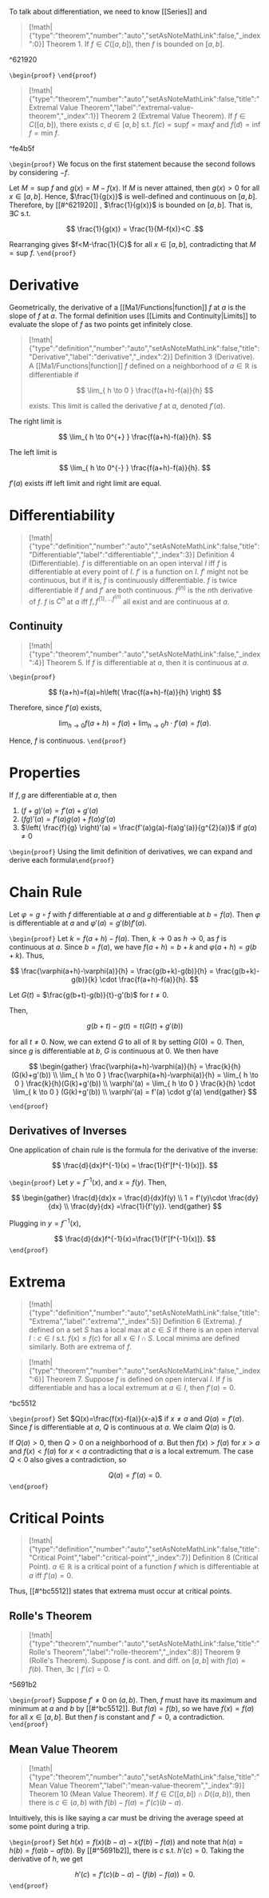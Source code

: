 To talk about differentiation, we need to know [[Series]] and 

> [!math|{"type":"theorem","number":"auto","setAsNoteMathLink":false,"_index":0}] Theorem 1.
> If $f \in C([a,b])$, then $f$ is bounded on $[a,b]$.

^621920

`\begin{proof}` `\end{proof}`

> [!math|{"type":"theorem","number":"auto","setAsNoteMathLink":false,"title":"Extremal Value Theorem","label":"extremal-value-theorem","_index":1}] Theorem 2 (Extremal Value Theorem).
> If $f \in C([a,b])$, there exists $c,d \in [a,b]$ s.t. $f(c)=\text{sup}f=\text{max}f$ and $f(d)=\text{inf }f=\text{min }f$.

^fe4b5f

`\begin{proof}` We focus on the first statement because the second follows by considering $-f$.

Let $M=\text{sup }f$ and $g(x)=M-f(x)$. If $M$ is never attained, then $g(x)>0$ for all $x \in [a,b]$. Hence, $\frac{1}{g(x)}$ is well-defined and continuous on $[a,b]$. Therefore, by [[#^621920]] , $\frac{1}{g(x)}$ is bounded on $[a,b]$. That is, $\exists C$ s.t.

$$
\frac{1}{g(x)} = \frac{1}{M-f(x)}<C
.$$

Rearranging gives $f<M-\frac{1}{C}$ for all $x \in [a,b]$, contradicting that $M=\text{sup }f$.
`\end{proof}`

# Derivative

Geometrically, the derivative of a [[Ma1/Functions|function]] $f$ at $a$ is the slope of $f$ at $a$. The formal definition uses [[Limits and Continuity|Limits]] to evaluate the slope of $f$ as two points get infinitely close.

> [!math|{"type":"definition","number":"auto","setAsNoteMathLink":false,"title":"Derivative","label":"derivative","_index":2}] Definition 3 (Derivative).
> A [[Ma1/Functions|function]] $f$ defined on a neighborhood of $a \in \mathbb{R}$ is differentiable if
>
> $$
> \lim_{ h \to 0 } \frac{f(a+h)-f(a)}{h}
> $$
> 
> exists. This limit is called the derivative $f$ at $a$, denoted $f'(a)$.

The right limit is

$$
\lim_{ h \to 0^{+} } \frac{f(a+h)-f(a)}{h}.
$$

The left limit is

$$
\lim_{ h \to 0^{-} } \frac{f(a+h)-f(a)}{h}.
$$

$f'(a)$ exists iff left limit and right limit are equal.

# Differentiability

> [!math|{"type":"definition","number":"auto","setAsNoteMathLink":false,"title":"Differentiable","label":"differentiable","_index":3}] Definition 4 (Differentiable).
> $f$ is differentiable on an open interval $I$ iff $f$ is differentiable at every point of $I$. $f'$ is a function on $I$. $f'$ might not be continuous, but if it is, $f$ is continuously differentiable. $f$ is twice differentiable if $f$ and $f'$ are both continuous. $f^{(n)}$ is the $n$th derivative of $f$. $f$ is $C^{n}$ at $a$ iff $f,f^{(1), \dots f^{(n)}}$ all exist and are continuous at $a$.

## Continuity

> [!math|{"type":"theorem","number":"auto","setAsNoteMathLink":false,"_index":4}] Theorem 5.
> If $f$ is differentiable at $a$, then it is continuous at $a$. 

`\begin{proof}` 

$$
f(a+h)=f(a)=h\left( \frac{f(a+h)-f(a)}{h} \right)
$$

Therefore, since $f'(a)$ exists, 

$$
\lim_{ h \to 0 } f(a+h) = f(a) + \lim_{ h \to 0 } h \cdot f'(a) = f(a).
$$

Hence, $f$ is continuous.
`\end{proof}`

# Properties

If $f,g$ are differentiable at $a$, then 

1. $(f+g)'(a)=f'(a)+g'(a)$
2. $(fg)'(a)=f'(a)g(a) +f(a)g'(a)$
3. $\left( \frac{f}{g} \right)'(a) = \frac{f'(a)g(a)-f(a)g'(a)}{g^{2}(a)}$ if $g(a)\neq 0$

`\begin{proof}` Using the limit definition of derivatives, we can expand and derive each formula`\end{proof}`

# Chain Rule

Let $\varphi=g\circ f$ with $f$ differentiable at $a$ and $g$ differentiable at $b=f(a)$. Then $\varphi$ is differentiable at $a$ and $\varphi'(a)=g'(b)f'(a)$.

`\begin{proof}` Let $k=f(a+h)-f(a)$. Then, $k\to 0$ as $h\to 0$, as $f$ is continuous at $a$. Since $b=f(a)$, we have $f(a+h)=b+k$ and $\varphi(a+h)=g(b+k)$. Thus,

$$
\frac{\varphi(a+h)-\varphi(a)}{h} = \frac{g(b+k)-g(b)}{h} = \frac{g(b+k)-g(b)}{k} \cdot \frac{f(a+h)-f(a)}{h}.
$$

Let $G(t)$ = $\frac{g(b+t)-g(b)}{t}-g'(b)$ for $t\neq 0$.

Then,

$$
g(b+t)-g(t)=t(G(t)+g'(b))
$$

for all $t\neq 0$. Now, we can extend $G$ to all of $\mathbb{R}$ by setting $G(0)=0$. Then, since $g$ is differentiable at $b$, $G$ is continuous at $0$. We then have

$$
\begin{gather}
\frac{\varphi(a+h)-\varphi(a)}{h} = \frac{k}{h}(G(k)+g'(b)) \\
\lim_{ h \to 0 } \frac{\varphi(a+h)-\varphi(a)}{h} = \lim_{ h \to 0 } \frac{k}{h}(G(k)+g'(b)) \\
\varphi'(a) = \lim_{ h \to 0 } \frac{k}{h} \cdot \lim_{ k \to 0 } (G(k)+g'(b)) \\
\varphi'(a) = f'(a) \cdot g'(a)
\end{gather}
$$

`\end{proof}`

## Derivatives of Inverses

One application of chain rule is the formula for the derivative of the inverse:

$$
\frac{d}{dx}f^{-1}(x) = \frac{1}{f'[f^{-1}(x)]}.
$$

`\begin{proof}` Let $y=f^{-1}(x)$, and $x=f(y)$. Then,

$$
\begin{gather}
\frac{d}{dx}x = \frac{d}{dx}f(y) \\
1 = f'(y)\cdot \frac{dy}{dx} \\
\frac{dy}{dx} =\frac{1}{f'(y)}.
\end{gather}
$$

Plugging in $y=f^{-1}(x)$,

$$
\frac{d}{dx}f^{-1}(x)=\frac{1}{f'[f^{-1}(x)]}.
$$
`\end{proof}`

# Extrema

> [!math|{"type":"definition","number":"auto","setAsNoteMathLink":false,"title":"Extrema","label":"extrema","_index":5}] Definition 6 (Extrema).
> $f$ defined on a set $S$ has a local max at $c \in S$ if there is an open interval $I: c \in I$ s.t. $f(x)\leq f(c)$ for all $x \in I \cap S$. Local minima are defined similarly. Both are extrema of $f$.

> [!math|{"type":"theorem","number":"auto","setAsNoteMathLink":false,"_index":6}] Theorem 7.
> Suppose $f$ is defined on open interval $I$. If $f$ is differentiable and has a local extremum at $a \in I$, then $f'(a)=0$.

^bc5512

`\begin{proof}` Set $Q(x)=\frac{f(x)-f(a)}{x-a}$ if $x\neq a$ and $Q(a)=f'(a)$. Since $f$ is differentiable at $a$, $Q$ is continuous at $a$. We claim $Q(a)$ is 0. 

If $Q(a)>0$, then $Q>0$ on a neighborhood of $a$. But then $f(x)>f(a)$ for $x>a$ and $f(x)<f(a)$ for $x<a$ contradicting that $a$ is a local extremum. The case $Q<0$ also gives a contradiction, so 

$$
Q(a)=f'(a)=0.
$$
`\end{proof}`

# Critical Points

> [!math|{"type":"definition","number":"auto","setAsNoteMathLink":false,"title":"Critical Point","label":"critical-point","_index":7}] Definition 8 (Critical Point).
> $a \in \mathbb{R}$ is a critical point of a function $f$ which is differentiable at $a$ iff $f'(a)=0$.

Thus, [[#^bc5512]] states that extrema must occur at critical points.

## Rolle's Theorem

> [!math|{"type":"theorem","number":"auto","setAsNoteMathLink":false,"title":"Rolle's Theorem","label":"rolle-theorem","_index":8}] Theorem 9 (Rolle's Theorem).
> Suppose $f$ is cont. and diff. on $[a,b]$ with $f(a)=f(b)$. Then, $\exists c\mid f'(c)=0$.

^5691b2

`\begin{proof}` Suppose $f'\neq 0$ on $(a,b)$. Then, $f$ must have its maximum and minimum at $a$ and $b$ by [[#^bc5512]]. But $f(a)=f(b)$, so we have $f(x)=f(a)$ for all $x \in [a,b]$. But then $f$ is constant and $f'=0$, a contradiction.
`\end{proof}`

## Mean Value Theorem

> [!math|{"type":"theorem","number":"auto","setAsNoteMathLink":false,"title":"Mean Value Theorem","label":"mean-value-theorem","_index":9}] Theorem 10 (Mean Value Theorem).
> If $f \in C([a,b]) \cap D((a,b))$, then there is $c \in (a,b)$ with $f(b)-f(a)=f'(c)(b-a)$. 

Intuitively, this is like saying a car must be driving the average speed at some point during a trip.

`\begin{proof}` Set $h(x)=f(x)(b-a)-x(f(b)-f(a))$ and note that $h(a)=h(b)=f(a)b-af(b)$. By [[#^5691b2]], there is $c$ s.t. $h'(c)=0$. Taking the derivative of $h$, we get

$$
h'(c)=f'(c)(b-a)-(f(b)-f(a)) = 0.
$$
`\end{proof}`
